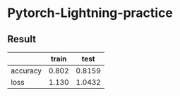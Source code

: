 # Pytorch-Lightning-practice

## Result
|   | train  | test  |
|---|---|---|
|  accuracy |  0.802 |  0.8159 |
|  loss | 1.130  |  1.0432 |
